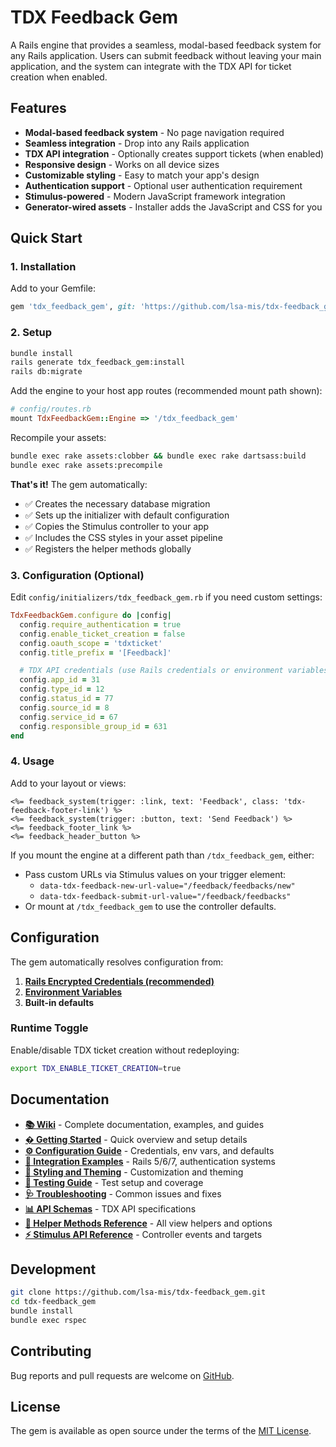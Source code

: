 # TDX Feedback Gem

A Rails engine that provides a seamless, modal-based feedback system for any Rails application. Users can submit feedback without leaving your main application, and the system can integrate with the TDX API for ticket creation when enabled.

## Features

- **Modal-based feedback system** - No page navigation required
- **Seamless integration** - Drop into any Rails application
- **TDX API integration** - Optionally creates support tickets (when enabled)
- **Responsive design** - Works on all device sizes
- **Customizable styling** - Easy to match your app's design
- **Authentication support** - Optional user authentication requirement
- **Stimulus-powered** - Modern JavaScript framework integration
- **Generator-wired assets** - Installer adds the JavaScript and CSS for you

## Quick Start

### 1. Installation

Add to your Gemfile:

```ruby
gem 'tdx_feedback_gem', git: 'https://github.com/lsa-mis/tdx-feedback_gem.git'
```

### 2. Setup

```bash
bundle install
rails generate tdx_feedback_gem:install
rails db:migrate
```

Add the engine to your host app routes (recommended mount path shown):

```ruby
# config/routes.rb
mount TdxFeedbackGem::Engine => '/tdx_feedback_gem'
```

Recompile your assets:
```bash
bundle exec rake assets:clobber && bundle exec rake dartsass:build
bundle exec rake assets:precompile
```

**That's it!** The gem automatically:

- ✅ Creates the necessary database migration
- ✅ Sets up the initializer with default configuration
- ✅ Copies the Stimulus controller to your app
- ✅ Includes the CSS styles in your asset pipeline
- ✅ Registers the helper methods globally

### 3. Configuration (Optional)

Edit `config/initializers/tdx_feedback_gem.rb` if you need custom settings:

```ruby
TdxFeedbackGem.configure do |config|
  config.require_authentication = true
  config.enable_ticket_creation = false
  config.oauth_scope = 'tdxticket'
  config.title_prefix = '[Feedback]'

  # TDX API credentials (use Rails credentials or environment variables)
  config.app_id = 31
  config.type_id = 12
  config.status_id = 77
  config.source_id = 8
  config.service_id = 67
  config.responsible_group_id = 631
end
```

### 4. Usage

Add to your layout or views:

```erb
<%= feedback_system(trigger: :link, text: 'Feedback', class: 'tdx-feedback-footer-link') %>
<%= feedback_system(trigger: :button, text: 'Send Feedback') %>
<%= feedback_footer_link %>
<%= feedback_header_button %>
```

If you mount the engine at a different path than `/tdx_feedback_gem`, either:

- Pass custom URLs via Stimulus values on your trigger element:
  - `data-tdx-feedback-new-url-value="/feedback/feedbacks/new"`
  - `data-tdx-feedback-submit-url-value="/feedback/feedbacks"`
- Or mount at `/tdx_feedback_gem` to use the controller defaults.

## Configuration

The gem automatically resolves configuration from:

1. **[Rails Encrypted Credentials (recommended)](wiki/Configuration-Guide.md#environment-specific-configuration)**
2. **[Environment Variables](wiki/Configuration-Guide.md#environment-variables)**
3. **Built-in defaults**

### Runtime Toggle

Enable/disable TDX ticket creation without redeploying:

```bash
export TDX_ENABLE_TICKET_CREATION=true
```

## Documentation

- **[📚 Wiki](wiki/Home.md)** - Complete documentation, examples, and guides
- **[� Getting Started](wiki/Getting-Started.md)** - Quick overview and setup details
- **[⚙️ Configuration Guide](wiki/Configuration-Guide.md)** - Credentials, env vars, and defaults
- **[🔧 Integration Examples](wiki/Integration-Examples.md)** - Rails 5/6/7, authentication systems
- **[🎨 Styling and Theming](wiki/Styling-and-Theming.md)** - Customization and theming
- **[🧪 Testing Guide](wiki/Testing-Guide.md)** - Test setup and coverage
- **[🩺 Troubleshooting](wiki/Troubleshooting.md)** - Common issues and fixes
- **[📊 API Schemas](wiki/API-Schemas.md)** - TDX API specifications
- **[🧰 Helper Methods Reference](wiki/Helper-Methods-Reference.md)** - All view helpers and options
- **[⚡ Stimulus API Reference](wiki/Stimulus-API-Reference.md)** - Controller events and targets

## Development

```bash
git clone https://github.com/lsa-mis/tdx-feedback_gem.git
cd tdx-feedback_gem
bundle install
bundle exec rspec
```

## Contributing

Bug reports and pull requests are welcome on [GitHub](https://github.com/lsa-mis/tdx-feedback_gem/issues).

## License

The gem is available as open source under the terms of the [MIT License](https://opensource.org/licenses/MIT).
